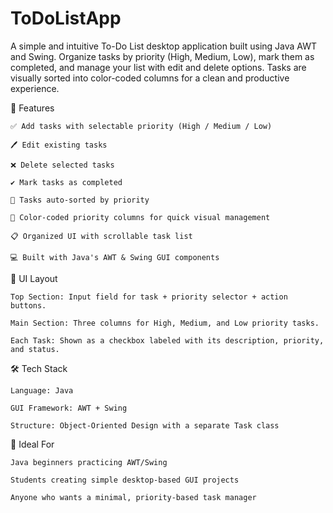 # ToDoListApp
A simple and intuitive To-Do List desktop application built using Java AWT and Swing. Organize tasks by priority (High, Medium, Low), mark them as completed, and manage your list with edit and delete options. Tasks are visually sorted into color-coded columns for a clean and productive experience.

🚀 Features

    ✅ Add tasks with selectable priority (High / Medium / Low)
    
    🖊️ Edit existing tasks
    
    ❌ Delete selected tasks
    
    ✔️ Mark tasks as completed
    
    🧩 Tasks auto-sorted by priority
    
    🎨 Color-coded priority columns for quick visual management
    
    📋 Organized UI with scrollable task list
    
    💻 Built with Java's AWT & Swing GUI components
    

📌 UI Layout

    Top Section: Input field for task + priority selector + action buttons.
    
    Main Section: Three columns for High, Medium, and Low priority tasks.
    
    Each Task: Shown as a checkbox labeled with its description, priority, and status.
    

🛠️ Tech Stack

    Language: Java
    
    GUI Framework: AWT + Swing
    
    Structure: Object-Oriented Design with a separate Task class
    

🧠 Ideal For

    Java beginners practicing AWT/Swing
    
    Students creating simple desktop-based GUI projects
    
    Anyone who wants a minimal, priority-based task manager
